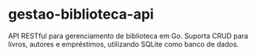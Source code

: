 # gestao-biblioteca-api
API RESTful para gerenciamento de biblioteca em Go. Suporta CRUD para livros, autores e empréstimos, utilizando SQLite como banco de dados.
